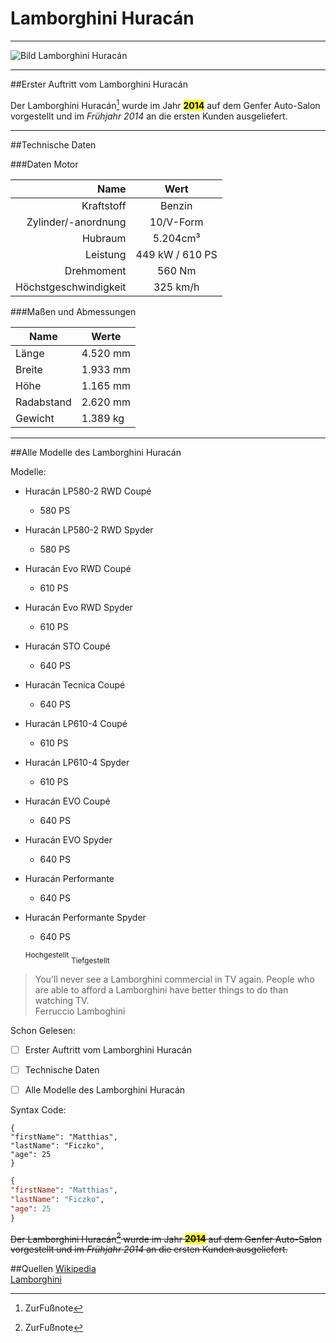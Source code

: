 <h1>Lamborghini Huracán</h1>

---

![Bild Lamborghini Huracán](C:\Users\user\Desktop\Schule\SPL4\GIT\Lambo.jpg)

---

##Erster Auftritt vom Lamborghini Huracán

Der Lamborghini Huracán[^1] wurde im Jahr <mark>**2014**</mark> auf dem 
Genfer Auto-Salon vorgestellt und im *Frühjahr 2014* an die ersten Kunden ausgeliefert.

[^1]: ZurFußnote

---

##Technische Daten

###Daten Motor

|                  Name |       Wert       | 
|----------------------:|:----------------:|
|            Kraftstoff |      Benzin      |
|   Zylinder/-anordnung |    10/V-Form     |
|               Hubraum |     5.204cm³     |
|              Leistung | 449 kW / 610 PS  |
|            Drehmoment |      560 Nm      |
| Höchstgeschwindigkeit |     325 km/h     |

###Maßen und Abmessungen

| Name       | Werte    |
|------------|----------|
| Länge      | 4.520 mm |
| Breite     | 1.933 mm |
| Höhe       | 1.165 mm |
| Radabstand | 2.620 mm |
| Gewicht    | 1.389 kg |

---

##Alle Modelle des Lamborghini Huracán

Modelle:

- Huracán LP580-2 RWD Coupé
    - 580 PS
- Huracán LP580-2 RWD Spyder
    - 580 PS
- Huracán Evo RWD Coupé
    - 610 PS
- Huracán Evo RWD Spyder
    - 610 PS
- Huracán STO Coupé
    - 640 PS
- Huracán Tecnica Coupé
    - 640 PS
- Huracán LP610-4 Coupé
    - 610 PS
- Huracán LP610-4 Spyder 
    - 610 PS
- Huracán EVO Coupé
    - 640 PS
- Huracán EVO Spyder
    - 640 PS
- Huracán Performante
    - 640 PS
- Huracán Performante Spyder
    - 640 PS
  
  <sup>Hochgestellt</sup>
<sub>Tiefgestellt</sub>
    
>You'll never see a Lamborghini commercial in TV again. People who are able to afford
>a Lamborghini have better things to do than watching TV. <br>
>Ferruccio Lamboghini

Schon Gelesen:
- [ ] Erster Auftritt vom Lamborghini Huracán
- [ ] Technische Daten
- [ ] Alle Modelle des Lamborghini Huracán


Syntax Code:
```
{
"firstName": "Matthias",
"lastName": "Ficzko",
"age": 25
}
```

``` json
{
"firstName": "Matthias",
"lastName": "Ficzko",
"age": 25
}
```

~~Der Lamborghini Huracán[^1] wurde im Jahr <mark>**2014**</mark> auf dem
Genfer Auto-Salon vorgestellt und im *Frühjahr 2014* an die ersten Kunden ausgeliefert.~~


##Quellen
[Wikipedia](https://de.wikipedia.org/wiki/Lamborghini_Hurac%C3%A1n) <br>
[Lamborghini](´https://www.lamborghini.com/en-en´)

[^1]: Nachfolger des Lamborghini Gallardo


